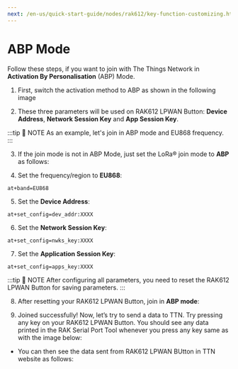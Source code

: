 ```yaml
---
next: /en-us/quick-start-guide/nodes/rak612/key-function-customizing.html
---
```


# ABP Mode

Follow these steps, if you want to join with The Things Network in **Activation By Personalisation** (ABP) Mode.

1. First, switch the activation method to ABP as shown in the following image

<rk-img
  src="/assets/images/quick-start-guide/rak612/ttn/abp-ttn.png"
  width="100%"
  figure-number="1"
  caption="APB Activation in The Things Network"
/>

2. These three parameters will be used on RAK612 LPWAN Button: **Device Address**, **Network Session Key** and **App Session Key**.

<rk-img
  src="/assets/images/quick-start-guide/rak612/ttn/abp-param.png"
  width="100%"
  figure-number="2"
  caption="ABP Parameters in The Things Network"
/>

:::tip 📝 NOTE
As an example, let's join in ABP mode and EU868 frequency.
:::

3. If the join mode is not in ABP Mode, just set the LoRa® join mode to **ABP** as follows:

<rk-img
  src="/assets/images/quick-start-guide/rak612/ttn/abp-lora-join.jpg"
  width="60%"
  figure-number="3"
  caption="AT Command for ABP LoRa® Join Mode via RAK Serial Port Tool"
/>

4. Set the frequency/region to **EU868**:

```
at+band=EU868
```

<rk-img
  src="/assets/images/quick-start-guide/rak612/ttn/lora-region-otaa.jpg"
  width="60%"
  figure-number="4"
  caption="AT Command for ABP LoRa® Region/Frequency via RAK Serial Port Tool"
/>

5. Set the **Device Address**:

```
at+set_config=dev_addr:XXXX
```

<rk-img
  src="/assets/images/quick-start-guide/rak612/ttn/abp-devaddr.jpg"
  width="60%"
  figure-number="5"
  caption="AT Command for ABP LoRa® Device Address via RAK Serial Port Tool"
/>

6. Set the **Network Session Key**:

```
at+set_config=nwks_key:XXXX
```

<rk-img
  src="/assets/images/quick-start-guide/rak612/ttn/abp-nwkskey.jpg"
  width="60%"
  figure-number="6"
  caption="AT Command for ABP LoRa® Network Session Key via RAK Serial Port Tool"
/>

7. Set the **Application Session Key**:

```
at+set_config=apps_key:XXXX
```

<rk-img
  src="/assets/images/quick-start-guide/rak612/ttn/abp-appskey.jpg"
  width="60%"
  figure-number="7"
  caption="AT Command for ABP LoRa® Application Session Key via RAK Serial Port Tool"
/>

:::tip 📝 NOTE
After configuring all parameters, you need to reset the RAK612 LPWAN Button for saving parameters.
:::

8. After resetting your RAK612 LPWAN Button, join in **ABP mode**:

<rk-img
  src="/assets/images/quick-start-guide/rak612/ttn/abp-join.jpg"
  width="60%"
  figure-number="8"
  caption="AT Command for ABP LoRa® Join via RAK Serial Port Tool"
/>

9. Joined successfully! Now, let’s try to send a data to TTN. Try pressing any key on your RAK612 LPWAN Button. You should see any data printed in the RAK Serial Port Tool whenever you press any key same as with the image below:

<rk-img
  src="/assets/images/quick-start-guide/rak612/ttn/abp-send-data.jpg"
  width="60%"
  figure-number="9"
  caption="Testing the RAK612 LoRa® Button in RAK Serial Port Tool"
/>

- You can then see the data sent from RAK612 LPWAN BUtton in TTN website as follows:

<rk-img
  src="/assets/images/quick-start-guide/rak612/ttn/ttn-abp-received.jpg"
  width="100%"
  figure-number="10"
  caption="ABP Test Sample Data Sent Viewed in The Things Network"
/>
